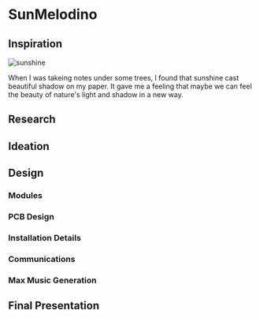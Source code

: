 # SunMelodino

## Inspiration

![sunshine](./images/inspiration/sunshine.png) 

When I was takeing notes under some trees, I found that sunshine cast beautiful shadow on my paper. It gave me a feeling that maybe we can feel the beauty of nature's light and shadow in a new way.

## Research

## Ideation

## Design

### Modules

### PCB Design

### Installation Details

### Communications

### Max Music Generation

## Final Presentation 

